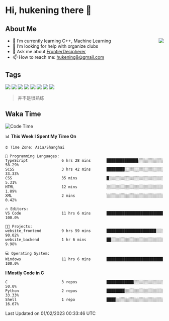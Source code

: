 # Hi, hukening there 👋

## About Me

<a href="#">
  <img align="right" src="https://github-readme-stats-git-masterrstaa-rickstaa.vercel.app/api?username=Tokyo469&count_private=true&show_icons=true&bg_color=15,f2f7fd,E0EAFC" />
</a>

- 🌱 I’m currently learning C++, Machine Learning
- 🤔 I’m looking for help with organize clubs
- 💬 Ask me about [FrontierDecipherer](https://github.com/FrontierDecipherer)
- 📫 How to reach me: hukening8@gmail.com

## Tags

![](https://img.shields.io/badge/-Python-3e74a2?style=flat-square&logo=Python&logoColor=fff)
![](https://img.shields.io/badge/-C++-00579c?style=flat-square&logo=cplusplus&logoColor=fff)
![](https://img.shields.io/badge/-Node.js-339933?style=flat-square&logo=Node.js&logoColor=fff)
![](https://img.shields.io/badge/-React-2d98ce?style=flat-square&logo=React&logoColor=fff)
![](https://img.shields.io/badge/-Docker-2496ED?style=flat-square&logo=Docker&logoColor=fff)
![](https://img.shields.io/badge/-Linux-000000?style=flat-square&logo=Linux&logoColor=fff)
![](https://img.shields.io/badge/-MySQL-4479A1?style=flat-square&logo=MySQL&logoColor=fff)
![](https://img.shields.io/badge/-MongoDB-47A248?style=flat-square&logo=MongoDB&logoColor=fff)

> 并不是很熟练

## Waka Time

<!--START_SECTION:waka-->
![Code Time](http://img.shields.io/badge/Code%20Time-92%20hrs%201%20min-blue)

📊 **This Week I Spent My Time On** 

```text
⌚︎ Time Zone: Asia/Shanghai

💬 Programming Languages: 
TypeScript               6 hrs 28 mins       ██████████████░░░░░░░░░░░   58.29% 
SCSS                     3 hrs 42 mins       ████████░░░░░░░░░░░░░░░░░   33.33% 
CSS                      35 mins             █░░░░░░░░░░░░░░░░░░░░░░░░   5.31% 
HTML                     12 mins             ░░░░░░░░░░░░░░░░░░░░░░░░░   1.89% 
XML                      2 mins              ░░░░░░░░░░░░░░░░░░░░░░░░░   0.42%

🔥 Editors: 
VS Code                  11 hrs 6 mins       █████████████████████████   100.0%

🐱‍💻 Projects: 
website_frontend         9 hrs 59 mins       ██████████████████████░░░   90.02% 
website_backend          1 hr 6 mins         ██░░░░░░░░░░░░░░░░░░░░░░░   9.98%

💻 Operating System: 
Windows                  11 hrs 6 mins       █████████████████████████   100.0%

```

**I Mostly Code in C** 

```text
C                        3 repos             ████████████░░░░░░░░░░░░░   50.0% 
Python                   2 repos             ████████░░░░░░░░░░░░░░░░░   33.33% 
Shell                    1 repo              ████░░░░░░░░░░░░░░░░░░░░░   16.67%

```



 Last Updated on 01/02/2023 00:33:46 UTC
<!--END_SECTION:waka-->
